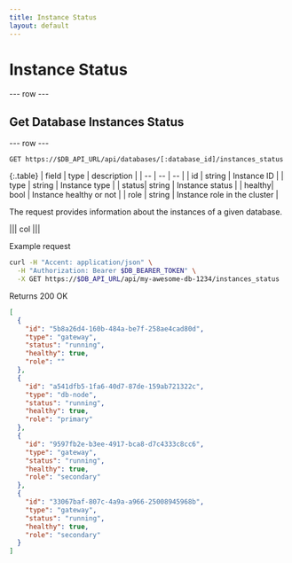 ```yaml
---
title: Instance Status
layout: default
---
```


# Instance Status

--- row ---

## Get Database Instances Status

--- row ---

`GET https://$DB_API_URL/api/databases/[:database_id]/instances_status`

{:.table}
| field | type   | description                              |
| --    | --     | --                                       |
| id    | string | Instance ID                              |
| type  | string | Instance type                            |
| status| string | Instance status                          |
| healthy| bool   | Instance healthy or not                 |
| role  | string | Instance role in the cluster             |

The request provides information about the instances of a given database.

||| col |||

Example request

```sh
curl -H "Accent: application/json" \
  -H "Authorization: Bearer $DB_BEARER_TOKEN" \
  -X GET https://$DB_API_URL/api/my-awesome-db-1234/instances_status
```

Returns 200 OK

```json
[
  {
    "id": "5b8a26d4-160b-484a-be7f-258ae4cad80d",
    "type": "gateway",
    "status": "running",
    "healthy": true,
    "role": ""
  },
  {
    "id": "a541dfb5-1fa6-40d7-87de-159ab721322c",
    "type": "db-node",
    "status": "running",
    "healthy": true,
    "role": "primary"
  },
  {
    "id": "9597fb2e-b3ee-4917-bca8-d7c4333c8cc6",
    "type": "gateway",
    "status": "running",
    "healthy": true,
    "role": "secondary"
  },
  {
    "id": "33067baf-807c-4a9a-a966-25008945968b",
    "type": "gateway",
    "status": "running",
    "healthy": true,
    "role": "secondary"
  }
]
```
